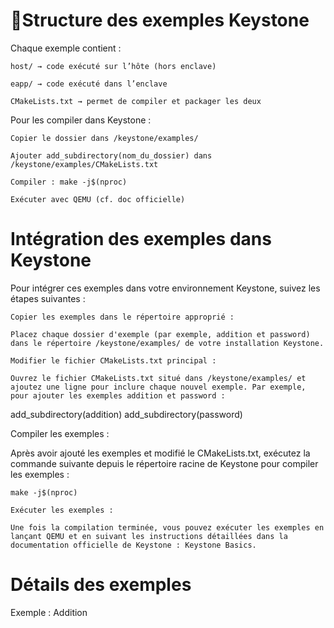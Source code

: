# 📁Structure des exemples Keystone

Chaque exemple contient :

    host/ → code exécuté sur l’hôte (hors enclave)

    eapp/ → code exécuté dans l’enclave

    CMakeLists.txt → permet de compiler et packager les deux

Pour les compiler dans Keystone :

    Copier le dossier dans /keystone/examples/

    Ajouter add_subdirectory(nom_du_dossier) dans /keystone/examples/CMakeLists.txt

    Compiler : make -j$(nproc)

    Exécuter avec QEMU (cf. doc officielle)
# Intégration des exemples dans Keystone

Pour intégrer ces exemples dans votre environnement Keystone, suivez les étapes suivantes :

    Copier les exemples dans le répertoire approprié :

    Placez chaque dossier d'exemple (par exemple, addition et password) dans le répertoire /keystone/examples/ de votre installation Keystone.

    Modifier le fichier CMakeLists.txt principal :

    Ouvrez le fichier CMakeLists.txt situé dans /keystone/examples/ et ajoutez une ligne pour inclure chaque nouvel exemple. Par exemple, pour ajouter les exemples addition et password :

add_subdirectory(addition)
add_subdirectory(password)

Compiler les exemples :

Après avoir ajouté les exemples et modifié le CMakeLists.txt, exécutez la commande suivante depuis le répertoire racine de Keystone pour compiler les exemples :

    make -j$(nproc)

    Exécuter les exemples :

    Une fois la compilation terminée, vous pouvez exécuter les exemples en lançant QEMU et en suivant les instructions détaillées dans la documentation officielle de Keystone : Keystone Basics.

# Détails des exemples
Exemple : Addition
